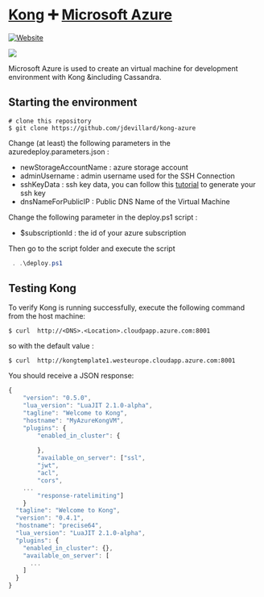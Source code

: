 # [Kong][website-url] :heavy_plus_sign: [Microsoft Azure](https://azure.microsoft.com/en-us/)

[![Website][website-badge]][website-url]

[![][kong-logo]][website-url]

Microsoft Azure is used to create an virtual machine for development environment with Kong &including Cassandra.

## Starting the environment

```shell
# clone this repository
$ git clone https://github.com/jdevillard/kong-azure
```

Change (at least) the following parameters in the azuredeploy.parameters.json :
- newStorageAccountName : azure storage account
- adminUsername : admin username used for the SSH Connection
- sshKeyData : ssh key data, you can follow this [tutorial][ssh-key-tuto] to generate your ssh key
- dnsNameForPublicIP : Public DNS Name of the Virtual Machine 

Change the following parameter in the deploy.ps1 script : 
- $subscriptionId : the id of your azure subscription

Then go to the script folder and execute the script 
```PowerShell
 . .\deploy.ps1
```

## Testing Kong

To verify Kong is running successfully, execute the following command from the host machine:

```shell
$ curl  http://<DNS>.<Location>.cloudpapp.azure.com:8001 
```

so with the default value : 

```shell
$ curl  http://kongtemplate1.westeurope.cloudapp.azure.com:8001
```

You should receive a JSON response:

```javascript
{
	"version": "0.5.0",
	"lua_version": "LuaJIT 2.1.0-alpha",
	"tagline": "Welcome to Kong",
	"hostname": "MyAzureKongVM",
	"plugins": {
		"enabled_in_cluster": {
			
		},
		"available_on_server": ["ssl",
		"jwt",
		"acl",
		"cors",
	...
		"response-ratelimiting"]
	}
  "tagline": "Welcome to Kong",
  "version": "0.4.1",
  "hostname": "precise64",
  "lua_version": "LuaJIT 2.1.0-alpha",
  "plugins": {
    "enabled_in_cluster": {},
    "available_on_server": [
      ...
    ]
  }
}
```
[kong-logo]: http://i.imgur.com/4jyQQAZ.png
[website-url]: https://getkong.org/
[website-badge]: https://img.shields.io/badge/GETKong.org-Learn%20More-43bf58.svg
[website-url]: https://getkong.org/
[azure-logo]:https://avatars0.githubusercontent.com/u/6844498?v=3&s=200
[ssh-key-tuto]:https://azure.microsoft.com/en-us/documentation/articles/virtual-machines-linux-use-ssh-key/